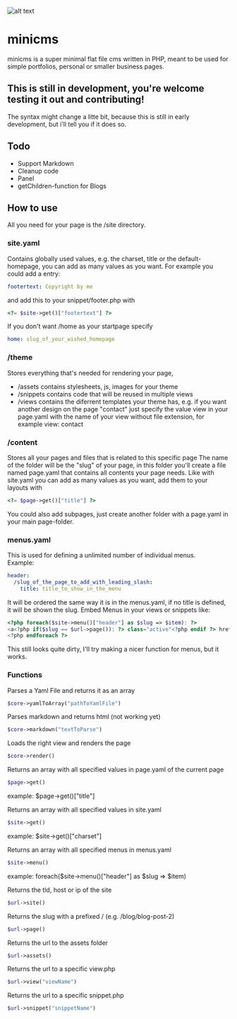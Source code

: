 ![alt text](https://abload.de/img/panelucdfb.jpg)
# minicms
minicms is a super minimal flat file cms written in PHP,
meant to be used for simple portfolios, personal or smaller business pages.

## This is still in development, you're welcome testing it out and contributing!
The syntax might change a litte bit, because this is still in early development,
but i'll tell you if it does so.

## Todo
- Support Markdown
- Cleanup code
- Panel
- getChildren-function for Blogs

## How to use
All you need for your page is the /site directory.

### site.yaml
Contains globally used values, e.g. the charset, title or the default-homepage,
you can add as many values as you want. For example you could add a entry:  
```yaml
footertext: Copyright by me
```
and add this to your snippet/footer.php with
```php
<?= $site->get()["footertext"] ?>
```
  
If you don't want /home as your startpage specify
```yaml
home: slug_of_your_wished_homepage  
```

### /theme
Stores everything that's needed for rendering your page,
- /assets contains stylesheets, js, images for your theme
- /snippets contains code that will be reused in multiple views
- /views contains the diferrent templates your theme has, e.g. if you want another design on the page "contact" just specify the value view in your page.yaml with the name of your view without file extension, for example view: contact

### /content
Stores all your pages and files that is related to this specific page
The name of the folder will be the "slug" of your page, in this folder
you'll create a file named page.yaml that contains all contents your page needs.
Like with site.yaml you can add as many values as you want, add them to your layouts with
```php
<?= $page->get()["title"] ?>
```
You could also add subpages, just create another folder with a page.yaml in your main page-folder.

### menus.yaml
This is used for defining a unlimited number of individual menus.  
Example:
```yaml
header:  
  /slug_of_the_page_to_add_with_leading_slash:  
    title: title_to_show_in_the_menu
```

It will be ordered the same way it is in the menus.yaml, if no title is defined, it will be shown the slug.
Embed Menus in your views or snippets like:  
```php
<?php foreach($site->menu()["header"] as $slug => $item): ?>  
<a<?php if($slug == $url->page()): ?> class="active"<?php endif ?> href="<?= $url->site() ?><?= $slug ?>"><?= $item["title"] ?></a>  
<?php endforeach ?>
```

This still looks quite dirty, I'll try making a nicer function for menus, but it works.

### Functions

Parses a Yaml File and returns it as an array
```php
$core->yamlToArray("pathToYamlFile")
```

Parses markdown and returns html (not working yet)
```php
$core->markdown("textToParse")
```

Loads the right view and renders the page
```php
$core->render()
```

Returns an array with all specified values in page.yaml of the current page
```php
$page->get()
```
example: $page->get()["title"]

Returns an array with all specified values in site.yaml
```php
$site->get()
```
example: $site->get()["charset"]
  
Returns an array with all specified menus in menus.yaml
```php
$site->menu()
```
example: foreach($site->menu()["header"] as $slug => $item)  
  
Returns the tld, host or ip of the site
```php
$url->site()
```
  
Returns the slug with a prefixed / (e.g. /blog/blog-post-2)
```php
$url->page()
```
  
Returns the url to the assets folder
```php
$url->assets()
```
  
Returns the url to a specific view.php
```php
$url->view("viewName")
```
  
Returns the url to a specific snippet.php
```php
$url->snippet("snippetName")
```
  
